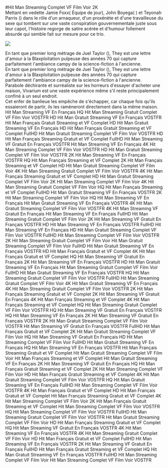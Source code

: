 #Hit Man Streaming Complet VF Film Voir 2K  
Mettant en vedette Jamie Foxx( Équipe de jour), John Boyega( ) et Teyonah Parris () dans le rôle d'un arnaqueur, d'un proxénète et d'une travailleuse du sexe qui tombent sur une vaste conspiration gouvernementale juste sous leur capot, l'histoire regorge de satire acérée et d'humour follement absurde qui semble fait sur mesure pour ce trio.  
  
[![](https://i.imgur.com/qSNzIqt.png)](https://movie.rssnews.media/iEKmBrWkt.php)  
  
En tant que premier long métrage de Juel Taylor (), They  est une lettre d'amour à la Blaxploitation pulpeuse des années 70 qui capture parfaitement l'ambiance campy de la science-fiction à l'ancienne.  
En tant que premier long métrage de Juel Taylor (), They  est une lettre d'amour à la Blaxploitation pulpeuse des années 70 qui capture parfaitement l'ambiance campy de la science-fiction à l'ancienne.  
Parabole déchirante et surréaliste sur les horreurs d'essayer d'acheter une maison, Vivarium est une vaste expérience même s'il reste principalement confiné à un seul endroit.  
Cet enfer de banlieue les empêche de s'échapper, car chaque fois qu'ils essaieront de partir, ils les ramèneront directement dans la même maison.  
Hit Man Streaming VF En Français HQ
Hit Man Streaming Gratuit Complet VF Film Voir VOSTFR HD
Hit Man Gratuit Streaming VF En Français VOSTFR
Hit Man Français Gratuit Streaming et VF Complet HD
Hit Man Gratuit Streaming VF En Français HD
Hit Man Français Gratuit Streaming et VF Complet FullHD
Hit Man Gratuit Streaming Complet VF Film Voir VOSTFR HD
Hit Man Français Streaming Gratuit et VF Complet FullHD
Hit Man Streaming VF Gratuit En Français VOSTFR
Hit Man Streaming VF En Français 4K
Hit Man Streaming Complet VF Film Voir VOSTFR HD
Hit Man Gratuit Streaming Complet VF Film Voir VOSTFR 2K
Hit Man Streaming VF En Français VOSTFR HQ
Hit Man Français Streaming et VF Complet 2K
Hit Man Français Streaming et VF Complet HD
Hit Man Gratuit Streaming Complet VF Film Voir 4K
Hit Man Streaming Gratuit Complet VF Film Voir VOSTFR 4K
Hit Man Français Streaming Gratuit et VF Complet HD
Hit Man Gratuit Streaming Complet VF Film Voir 2K
Hit Man Streaming Complet VF Film Voir 4K
Hit Man Streaming Gratuit Complet VF Film Voir HQ
Hit Man Français Streaming et VF Complet FullHD
Hit Man Gratuit Streaming VF En Français VOSTFR 2K
Hit Man Streaming Complet VF Film Voir HQ
Hit Man Streaming VF En Français
Hit Man Gratuit Streaming VF En Français VOSTFR 4K
Hit Man Gratuit Streaming Complet VF Film Voir VOSTFR 4K
Hit Man Streaming VF Gratuit En Français
Hit Man Streaming VF En Français FullHD
Hit Man Streaming Gratuit Complet VF Film Voir 2K
Hit Man Streaming VF Gratuit En Français VOSTFR HD
Hit Man Streaming VF En Français VOSTFR FullHD
Hit Man Streaming VF En Français HD
Hit Man Gratuit Streaming Complet VF Film Voir VOSTFR FullHD
Hit Man Streaming Complet VF Film Voir VOSTFR 2K
Hit Man Streaming Gratuit Complet VF Film Voir
Hit Man Gratuit Streaming Complet VF Film Voir FullHD
Hit Man Gratuit Streaming VF En Français VOSTFR HD
Hit Man Français Gratuit et VF Complet 4K
Hit Man Français Gratuit et VF Complet HQ
Hit Man Streaming VF Gratuit En Français 2K
Hit Man Streaming VF En Français VOSTFR HD
Hit Man Gratuit Streaming VF En Français
Hit Man Streaming Gratuit Complet VF Film Voir FullHD
Hit Man Gratuit Streaming VF En Français VOSTFR HQ
Hit Man Streaming Gratuit Complet VF Film Voir VOSTFR FullHD
Hit Man Streaming Gratuit Complet VF Film Voir 4K
Hit Man Gratuit Streaming VF En Français 4K
Hit Man Streaming Gratuit Complet VF Film Voir VOSTFR 2K
Hit Man Français Streaming Gratuit et VF Complet 2K
Hit Man Streaming VF Gratuit En Français 4K
Hit Man Français Streaming et VF Complet 4K
Hit Man Français Streaming et VF Complet HQ
Hit Man Streaming Gratuit Complet VF Film Voir VOSTFR HQ
Hit Man Streaming VF Gratuit En Français VOSTFR HQ
Hit Man Streaming VF En Français 2K
Hit Man Streaming VF Gratuit En Français VOSTFR 2K
Hit Man Gratuit Streaming Complet VF Film Voir VOSTFR
Hit Man Streaming VF Gratuit En Français VOSTFR FullHD
Hit Man Français Gratuit et VF Complet 2K
Hit Man Gratuit Streaming Complet VF Film Voir HQ
Hit Man Streaming VF Gratuit En Français HD
Hit Man Streaming Complet VF Film Voir FullHD
Hit Man Gratuit Streaming VF En Français HQ
Hit Man Streaming VF En Français VOSTFR
Hit Man Français Streaming Gratuit et VF Complet
Hit Man Gratuit Streaming Complet VF Film Voir
Hit Man Français Streaming et VF Complet
Hit Man Gratuit Streaming VF En Français 2K
Hit Man Streaming VF Gratuit En Français HQ
Hit Man Français Gratuit Streaming et VF Complet 2K
Hit Man Streaming Complet VF Film Voir HD
Hit Man Français Gratuit Streaming et VF Complet 4K
Hit Man Gratuit Streaming Complet VF Film Voir VOSTFR HQ
Hit Man Gratuit Streaming VF En Français FullHD
Hit Man Streaming Complet VF Film Voir VOSTFR 4K
Hit Man Français Gratuit et VF Complet HD
Hit Man Français Gratuit et VF Complet
Hit Man Français Streaming Gratuit et VF Complet 4K
Hit Man Streaming Complet VF Film Voir 2K
Hit Man Français Gratuit Streaming et VF Complet
Hit Man Streaming Complet VF Film Voir VOSTFR HQ
Hit Man Streaming Complet VF Film Voir VOSTFR FullHD
Hit Man Streaming Gratuit Complet VF Film Voir VOSTFR
Hit Man Gratuit Streaming Complet VF Film Voir HD
Hit Man Français Streaming Gratuit et VF Complet HQ
Hit Man Streaming VF Gratuit En Français VOSTFR 4K
Hit Man Streaming VF En Français VOSTFR 4K
Hit Man Streaming Gratuit Complet VF Film Voir HD
Hit Man Français Gratuit et VF Complet FullHD
Hit Man Streaming VF En Français VOSTFR 2K
Hit Man Streaming VF Gratuit En Français FullHD
Hit Man Français Gratuit Streaming et VF Complet HQ
Hit Man Gratuit Streaming VF En Français VOSTFR FullHD
Hit Man Streaming Complet VF Film Voir
Hit Man Streaming Complet VF Film Voir VOSTFR